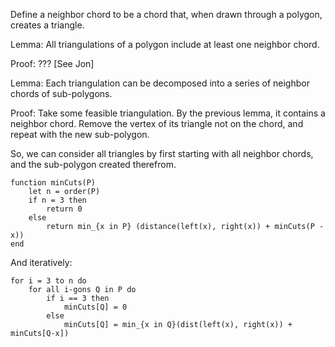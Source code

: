 


Define a neighbor chord to be a chord that, when drawn through a polygon, creates a triangle.

Lemma: All triangulations of a polygon include at least one neighbor chord.

Proof: ??? [See Jon]

Lemma: Each triangulation can be decomposed into a series of neighbor chords of sub-polygons.

Proof: Take some feasible triangulation.
By the previous lemma, it contains a neighbor chord.
Remove the vertex of its triangle not on the chord, and repeat with the new sub-polygon.

So, we can consider all triangles by first starting with all neighbor chords, and the sub-polygon created therefrom.

```
function minCuts(P)
    let n = order(P)
    if n = 3 then
        return 0
    else
        return min_{x in P} (distance(left(x), right(x)) + minCuts(P - x))
end
```


And iteratively:
```
for i = 3 to n do
    for all i-gons Q in P do
        if i == 3 then
            minCuts[Q] = 0
        else
            minCuts[Q] = min_{x in Q}(dist(left(x), right(x)) + minCuts[Q-x])
```
